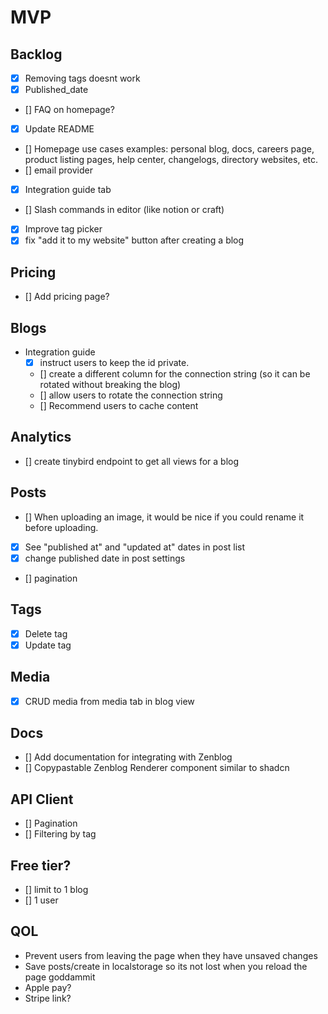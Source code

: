 # MVP

## Backlog

- [x] Removing tags doesnt work
- [x] Published_date
- [] FAQ on homepage?
- [x] Update README
- [] Homepage use cases examples: personal blog, docs, careers page, product listing pages, help center, changelogs, directory websites, etc.
- [] email provider
- [x] Integration guide tab
- [] Slash commands in editor (like notion or craft)
- [x] Improve tag picker
- [x] fix "add it to my website" button after creating a blog

## Pricing

- [] Add pricing page?

## Blogs

- Integration guide
  - [x] instruct users to keep the id private.
  - [] create a different column for the connection string (so it can be rotated without breaking the blog)
  - [] allow users to rotate the connection string
  - [] Recommend users to cache content

## Analytics

- [] create tinybird endpoint to get all views for a blog

## Posts

- [] When uploading an image, it would be nice if you could rename it before uploading.
- [x] See "published at" and "updated at" dates in post list
- [x] change published date in post settings
- [] pagination

## Tags

- [x] Delete tag
- [x] Update tag

## Media

- [x] CRUD media from media tab in blog view

## Docs

- [] Add documentation for integrating with Zenblog
- [] Copypastable Zenblog Renderer component similar to shadcn

## API Client

- [] Pagination
- [] Filtering by tag

## Free tier?

- [] limit to 1 blog
- [] 1 user

## QOL

- Prevent users from leaving the page when they have unsaved changes
- Save posts/create in localstorage so its not lost when you reload the page goddammit
- Apple pay?
- Stripe link?
